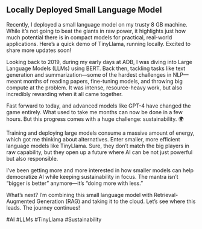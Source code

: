 ## Locally Deployed Small Language Model

Recently, I deployed a small language model on my trusty 8 GB machine. While it’s not going to beat the giants in raw power, it highlights just how much potential there is in compact models for practical, real-world applications. Here’s a quick demo of TinyLlama, running locally. Excited to share more updates soon!

Looking back to 2019, during my early days at ADB, I was diving into Large Language Models (LLMs) using BERT. Back then, tackling tasks like text generation and summarization—some of the hardest challenges in NLP—meant months of reading papers, fine-tuning models, and throwing big compute at the problem. It was intense, resource-heavy work, but also incredibly rewarding when it all came together.

Fast forward to today, and advanced models like GPT-4 have changed the game entirely. What used to take me months can now be done in a few hours. But this progress comes with a huge challenge: sustainability. 🌍

Training and deploying large models consume a massive amount of energy, which got me thinking about alternatives. Enter smaller, more efficient language models like TinyLlama. Sure, they don’t match the big players in raw capability, but they open up a future where AI can be not just powerful but also responsible.

I’ve been getting more and more interested in how smaller models can help democratize AI while keeping sustainability in focus. The mantra isn’t “bigger is better” anymore—it’s “doing more with less.”

What’s next? I’m combining this small language model with Retrieval-Augmented Generation (RAG) and taking it to the cloud. Let’s see where this leads. The journey continues!

#AI #LLMs #TinyLlama #Sustainability
